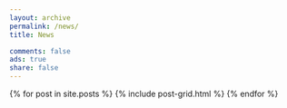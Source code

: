 ```yaml
---
layout: archive
permalink: /news/
title: News

comments: false
ads: true
share: false
---
```


<div class="tiles">
{% for post in site.posts %}
	{% include post-grid.html %}
{% endfor %}
</div><!-- /.tiles -->